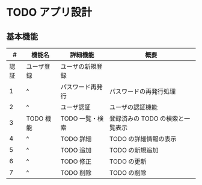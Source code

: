 # TODO アプリ設計

## 基本機能

| #    | 機能名     | 詳細機能         | 概要                             |
| ---- | ---------- | ---------------- | -------------------------------- |
| 認証 | ユーザ登録 | ユーザの新規登録 |
| 1    | ^          | パスワード再発行 | パスワードの再発行処理           |
| 2    | ^          | ユーザ認証       | ユーザの認証機能                 |
| 3    | TODO 機能  | TODO 一覧・検索  | 登録済みの TODO の検索と一覧表示 |
| 4    | ^          | TODO 詳細        | TODO の詳細情報の表示            |
| 5    | ^          | TODO 追加        | TODO の新規追加                  |
| 6    | ^          | TODO 修正        | TODO の更新                      |
| 7    | ^          | TODO 削除        | TODO の削除                      |
